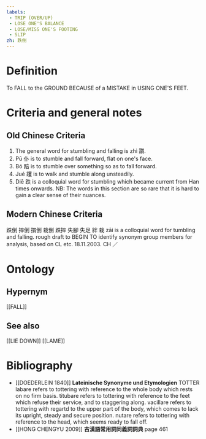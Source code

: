 ```yaml
---
labels: 
 - TRIP (OVER/UP)
 - LOSE ONE'S BALANCE
 - LOSE/MISS ONE'S FOOTING
 - SLIP
zh: 跌倒 
---
```


# Definition
To FALL to the GROUND BECAUSE of a MISTAKE in USING ONE'S FEET.
# Criteria and general notes
## Old Chinese Criteria
1. The general word for stumbling and falling is zhì 躓.
2. Pū 仆 is to stumble and fall forward, flat on one's face.
3. Bó 踣 is to stumble over something so as to fall forward.
4. Jué 躩 is to walk and stumble along unsteadily.
5. Diē 跌 is a colloquial word for stumbling which became current from Han times onwards.
NB: The words in this section are so rare that it is hard to gain a clear sense of their nuances.
## Modern Chinese Criteria
跌倒
摔倒
摜倒
栽倒
跌摔
失腳
失足
絆
栽 zāi is a colloquial word for tumbling and falling.
rough draft to BEGIN TO identify synonym group members for analysis, based on CL etc. 18.11.2003. CH ／
# Ontology

## Hypernym
[[FALL]]
## See also
[[LIE DOWN]]
[[LAME]]
# Bibliography
- [[DOEDERLEIN 1840]]
**Lateinische Synonyme und Etymologien** 
TOTTER
labare refers to tottering with reference to the whole body which rests on no firm basis.
titubare refers to tottering with reference to the feet which refuse their service, and to staggering along.
vacillare refers to tottering with regartd to the upper part of the body, which comes to lack its upright, steady and secure position.
nutare refers to tottering with reference to the head, which seems ready to fall off.
- [[HONG CHENGYU 2009]]
**古漢語常用詞同義詞詞典** page 461
